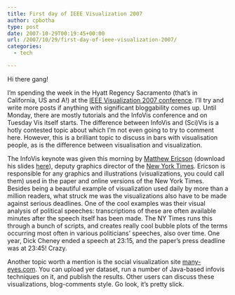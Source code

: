 ```yaml
---
title: First day of IEEE Visualization 2007
author: cpbotha
type: post
date: 2007-10-29T00:19:45+00:00
url: /2007/10/29/first-day-of-ieee-visualization-2007/
categories:
  - tech

---
```

Hi there gang!

I’m spending the week in the Hyatt Regency Sacramento (that’s in California, US and A!) at the [IEEE Visualization 2007 conference][1]. I’ll try and write more posts if anything with significant bloggability comes up. Until Monday, there are mostly tutorials and the InfoVis conference and on Tuesday Vis itself starts. The difference between InfoVis and (Sci)Vis is a hotly contested topic about which I’m not even going to try to comment here. However, this is a brilliant topic to discuss in bars with visualisation people, as is the difference between visualisation and visualization.

The InfoVis keynote was given this morning by [Matthew Ericson][2] (download his slides [here][3]), deputy graphics director of the [New York Times][4]. Ericson is responsible for any graphics and illustrations (visualizations, you could call them) used in the paper and online versions of the New York Times. Besides being a beautiful example of visualization used daily by more than a million readers, what struck me was the visualizations also have to be made against serious deadlines. One of the cool examples was their visual analysis of political speeches: transcriptions of these are often available minutes after the speech itself has been made. The NY Times runs this through a bunch of scripts, and creates really cool bubble plots of the terms occurring most often in various politicians’ speeches, also over time. One year, Dick Cheney ended a speech at 23:15, and the paper’s press deadline was at 23:45! Crazy.

Another topic worth a mention is the social visualization site [many-eyes.com][5]. You can upload yer dataset, run a number of Java-based infovis techniques on it, and publish the results. Other users can discuss these visualizations, blog-comments style. Go look, it’s pretty slick.

 [1]: http://vis.computer.org/vis2007/ "Link to IEEE Vis 2007 site."
 [2]: http://www.ericson.net/ "Matthew Ericson's website"
 [3]: http://www.ericson.net/infovis/ "Matthew Ericson's infovis 2007 keynote slides"
 [4]: http://nytimes.com/ "New York Times"
 [5]: http://many-eyes.com/ "Many Eyes social vis website"
